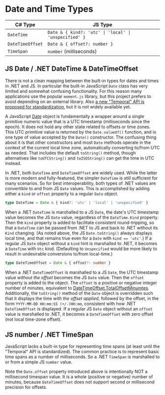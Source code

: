 
# Date and Time Types

| C# Type          | JS Type     |
|------------------|--------------------------------------------------------|
| `DateTime`       | `Date & { kind?: 'utc' \| 'local' \| 'unspecified' }` |
| `DateTimeOffset` | `Date & { offset?: number }`                          |
| `TimeSpan`       | `number` (milliseconds)                                |

## JS Date / .NET DateTime & DateTimeOffset
There is not a clean mapping between the built-in types for dates and times in .NET and JS.
In particular the built-in JavaScript `Date` class has very limited and somewhat confusing
functionality. For this reason many applications use the popular `moment.js` library, but this
project prefers to avoid depending on an external library. Also [a new "Temporal" API is
proposed for standardization](https://tc39.es/proposal-temporal/docs/), but it is not widely
available yet.

A JavaScript [Date](https://developer.mozilla.org/en-US/docs/Web/JavaScript/Reference/Global_Objects/Date)
object is fundamentally a wrapper around a single primitive numeric value that is a UTC timestamp
(milliseconds since the epoch). It does not hold any other state related to offsets or time zones.
This UTC primitive value is returned by the `Date.valueOf()` function, and is one type of value
accepted by the `Date()` constructor. The confusing thing about it is that other constructors and
most `Date` methods operate in the context of the current local time zone, automatically converting
to/from UTC as needed. That includes the default `toString()` method, though alternatives like
`toUTCString()` and `toISOString()` can get the time in UTC instead.

In .NET, both `DateTime` and `DateTimeOffset` are widely used. While the latter is more modern
and fully-featured, the simpler `DateTime` is still sufficient for many scenarios. So for best
interoperability, both types of .NET values are convertible to and from JS `Date` values. This is
accomplished by adding either a `kind` or `offset` property to a regular `Date` object.

```TypeScript
type DateTime = Date & { kind?: 'utc' | 'local' | 'unspecified' }
```

When a .NET `DateTime` is marshalled to a JS `Date`, the date's UTC timestamp value becomes the
JS `Date` value, regardless of the `DateTime.Kind` property. Then the `kind` property is added to
facilitate consistent round-tripping, so that a `DateTime` can be passed from .NET to JS and
back to .NET without its `Kind` changing. (As noted above, the JS `Date.toString()` always
displays local time, and that remains true even for a `Date` with `kind == 'utc'`.) If a
regular JS `Date` object without a `kind` hint is marshalled to .NET, it becomes a `DateTime`
with `Utc` kind. (Defaulting to `Unspecified` would be more likely to result in undesirable
conversions to/from local-time.)

```TypeScript
type DateTimeOffset = Date & { offset?: number }
```

When a .NET `DateTimeOffset` is marshalled to a JS `Date`, the UTC timestamp value _without the
offset_ becomes the JS `Date` value. Then the `offset` property is added to the object. The
`offset` is a positive or negative integer number of minutes, equivalent to
[DateTimeOffset.TotalOffsetMinumtes](https://learn.microsoft.com/en-us/dotnet/api/system.datetimeoffset.totaloffsetminutes).
Additionally, the `toString()` method of the `Date` object is overridden such that it displays
the time _with the offset applied_, followed by the offset, in the form
`YYYY-MM-DD HH:mm:SS (+/-)HH:mm`, consistent with how .NET `DateTimeOffset` is displayed.
If a regular JS `Date` object without an `offset` value is marshalled to .NET, it becomes a
`DateTimeOffset` with zero offset (not local time-zone offset).

## JS number / .NET TimeSpan
JavaScript lacks a built-in type for representing time spans (at least until the "Temporal" API
is standardized). The common practice is to represent basic time spans as a number of milliseconds.
So a .NET `TimeSpan` is marshalled to or from a simple JS `number` value.

Note the `Date.offset` property introduced above is intentionally NOT a millisecond timespan value.
It is a whole (positive or negative) number of minutes, because `DateTimeOffset` does not support
second or millisecond precision for offsets.
